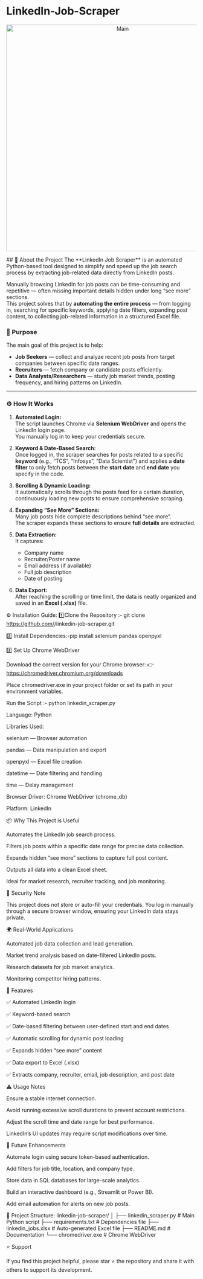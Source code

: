 # LinkedIn-Job-Scraper
<p align="center"> <img src="images/login_page.png" alt="Main" width="600"/> </p>
## 🧾 About the Project
The **LinkedIn Job Scraper** is an automated Python-based tool designed to simplify and speed up the job search process by extracting job-related data directly from LinkedIn posts.

Manually browsing LinkedIn for job posts can be time-consuming and repetitive — often missing important details hidden under long “see more” sections.  
This project solves that by **automating the entire process** — from logging in, searching for specific keywords, applying date filters, expanding post content, to collecting job-related information in a structured Excel file.

### 🎯 Purpose
The main goal of this project is to help:
- **Job Seekers** — collect and analyze recent job posts from target companies between specific date ranges.
- **Recruiters** — fetch company or candidate posts efficiently.
- **Data Analysts/Researchers** — study job market trends, posting frequency, and hiring patterns on LinkedIn.

---

### ⚙️ How It Works

1. **Automated Login:**  
   The script launches Chrome via **Selenium WebDriver** and opens the LinkedIn login page.  
   You manually log in to keep your credentials secure.

2. **Keyword & Date-Based Search:**  
   Once logged in, the scraper searches for posts related to a specific **keyword** (e.g., “TCS”, “Infosys”, “Data Scientist”) and applies a **date filter** to only fetch posts between the **start date** and **end date** you specify in the code.

3. **Scrolling & Dynamic Loading:**  
   It automatically scrolls through the posts feed for a certain duration, continuously loading new posts to ensure comprehensive scraping.

4. **Expanding “See More” Sections:**  
   Many job posts hide complete descriptions behind “see more”.  
   The scraper expands these sections to ensure **full details** are extracted.

5. **Data Extraction:**  
   It captures:
   - Company name  
   - Recruiter/Poster name  
   - Email address (if available)  
   - Full job description  
   - Date of posting  

6. **Data Export:**  
   After reaching the scrolling or time limit, the data is neatly organized and saved in an **Excel (.xlsx)** file.

⚙️ Installation Guide:
1️⃣Clone the Repository :- git clone https://github.com/<your-username>/linkedin-job-scraper.git

2️⃣ Install Dependencies:-pip install selenium pandas openpyxl

3️⃣ Set Up Chrome WebDriver

Download the correct version for your Chrome browser:
👉 https://chromedriver.chromium.org/downloads

Place chromedriver.exe in your project folder or set its path in your environment variables.

Run the Script :- python linkedin_scraper.py

Language: Python

Libraries Used:

selenium — Browser automation

pandas — Data manipulation and export

openpyxl — Excel file creation

datetime — Date filtering and handling

time — Delay management

Browser Driver: Chrome WebDriver (chrome_db)

Platform: LinkedIn

📦 Why This Project is Useful

Automates the LinkedIn job search process.

Filters job posts within a specific date range for precise data collection.

Expands hidden “see more” sections to capture full post content.

Outputs all data into a clean Excel sheet.

Ideal for market research, recruiter tracking, and job monitoring.

🔐 Security Note

This project does not store or auto-fill your credentials.
You log in manually through a secure browser window, ensuring your LinkedIn data stays private.

🌍 Real-World Applications

Automated job data collection and lead generation.

Market trend analysis based on date-filtered LinkedIn posts.

Research datasets for job market analytics.

Monitoring competitor hiring patterns.

🚀 Features

✅ Automated LinkedIn login

✅ Keyword-based search

✅ Date-based filtering between user-defined start and end dates

✅ Automatic scrolling for dynamic post loading

✅ Expands hidden “see more” content

✅ Data export to Excel (.xlsx)

✅ Extracts company, recruiter, email, job description, and post date

⚠️ Usage Notes

Ensure a stable internet connection.

Avoid running excessive scroll durations to prevent account restrictions.

Adjust the scroll time and date range for best performance.

LinkedIn’s UI updates may require script modifications over time.

🌱 Future Enhancements

Automate login using secure token-based authentication.

Add filters for job title, location, and company type.

Store data in SQL databases for large-scale analytics.

Build an interactive dashboard (e.g., Streamlit or Power BI).

Add email automation for alerts on new job posts.

📁 Project Structure:
linkedin-job-scraper/
│
├── linkedin_scraper.py       # Main Python script
├── requirements.txt          # Dependencies file
├── linkedin_jobs.xlsx        # Auto-generated Excel file
├── README.md                 # Documentation
└── chromedriver.exe          # Chrome WebDriver

⭐ Support

If you find this project helpful, please star ⭐ the repository and share it with others to support its development.
